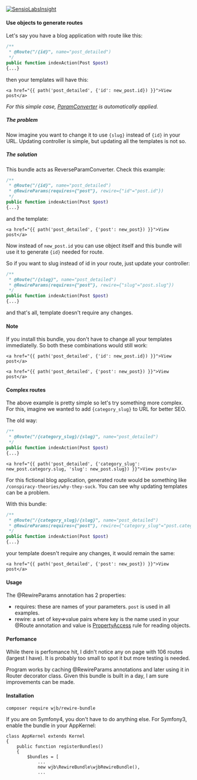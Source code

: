
[![SensioLabsInsight](https://insight.sensiolabs.com/projects/521ba211-e26d-419c-9d0d-93c56950c1bb/big.png)](https://insight.sensiolabs.com/projects/521ba211-e26d-419c-9d0d-93c56950c1bb)
#### Use objects to generate routes


Let's say you have a blog application with route like this:

```php
/**
 * @Route("/{id}", name="post_detailed")
 */
public function indexAction(Post $post)
{...}
```

then your templates will have this:

```twig
<a href="{{ path('post_detailed', {'id': new_post.id}) }}">View post</a>
```

*For this simple case, [ParamConverter](https://symfony.com/doc/current/best_practices/controllers.html#using-the-paramconverter) is automatically applied.*

##### The problem
Now imagine you want to change it to use ``{slug}`` instead of ``{id}`` in your URL. Updating controller is simple, but updating all the templates is not so.

##### The solution

This bundle acts as ReverseParamConverter. Check this example:

```php
/**
 * @Route("/{id}", name="post_detailed")
 * @RewireParams(requires={"post"}, rewire={"id"="post.id"})
 */
public function indexAction(Post $post)
{...}
```

and the template:

```twig
<a href="{{ path('post_detailed', {'post': new_post}) }}">View post</a>
```

Now instead of ``new_post.id`` you can use object itself and this bundle will use it to generate ``{id}`` needed for route.

So if you want to slug instead of id in your route, just update your controller:

```php
/**
 * @Route("/{slug}", name="post_detailed")
 * @RewireParams(requires={"post"}, rewire={"slug"="post.slug"})
 */
public function indexAction(Post $post)
{...}
```

and that's all, template doesn't require any changes.

#### Note

If you install this bundle, you don't have to change all your templates immediatelly. So both these combinations would still work:


```twig
<a href="{{ path('post_detailed', {'id': new_post.id}) }}">View post</a>

<a href="{{ path('post_detailed', {'post': new_post}) }}">View post</a>
```

#### Complex routes
The above example is pretty simple so let's try something more complex. For this, imagine we wanted to add ``{category_slug}`` to URL for better SEO.

The old way:

```php
/**
 * @Route("/{category_slug}/{slug}", name="post_detailed")
 */
public function indexAction(Post $post)
{...}
```

```twig
<a href="{{ path('post_detailed', {'category_slug': new_post.category.slug, 'slug': new_post.slug}) }}">View post</a>
```

For this fictional blog application, generated route would be something like ``/conspiracy-theories/why-they-suck``. You can see why updating templates can be a problem.

With this bundle:


```php
/**
 * @Route("/{category_slug}/{slug}", name="post_detailed")
 * @RewireParams(requires={"post"}, rewire={"category_slug"="post.category.slug", "slug": post.slug})
 */
public function indexAction(Post $post)
{...}
```

your template doesn't require any changes, it would remain the same:

```twig
<a href="{{ path('post_detailed', {'post': new_post}) }}">View post</a>
```

#### Usage

The @RewireParams annotation has 2 properties: 

 - requires: these are names of your parameters. ``post`` is used in all examples.
 - rewire: a set of key=>value pairs where key is the name used in your @Route annotation and value is [PropertyAccess](http://symfony.com/doc/current/components/property_access.html#reading-from-objects) rule for reading objects.

#### Perfomance
While there is perfomance hit, I didn't notice any on page with 106 routes (largest I have). It is probably too small to spot it but more testing is needed.

Program works by caching @RewireParams annotations and later using it in Router decorator class. Given this bundle is built in a day, I am sure improvements can be made.

#### Installation
    composer require wjb/rewire-bundle


If you are on Symfony4, you don't have to do anything else. For Symfony3, enable the bundle in your AppKernel:

    class AppKernel extends Kernel
    {
        public function registerBundles()
        {
            $bundles = [
                ...
                new wjb\RewireBundle\wjbRewireBundle(),
                ...
            
